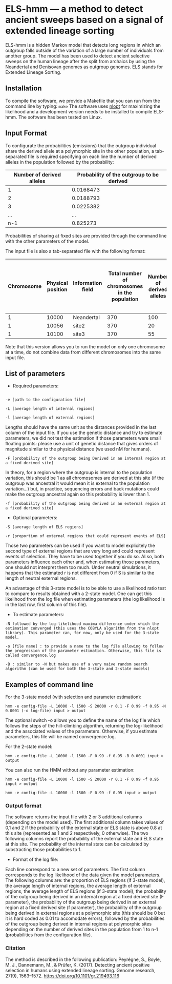 # ELS-hmm — a method to detect ancient sweeps based on a signal of extended lineage sorting
ELS-hmm is a hidden Markov model that detects long regions in which an outgroup falls outside of the variation of a large number of individuals from another group. The model has been used to detect ancient selective sweeps on the human lineage after the split from archaics by using the Neandertal and Denisovan genomes as outgroup genomes. ELS stands for Extended Lineage Sorting.

## Installation
To compile the software, we provide a Makefile that you can run from the command line by typing:
```make```
The software uses [nlopt](http://ab-initio.mit.edu/wiki/index.php/NLopt) for maximizing the likelihood and a development version needs to be installed to compile ELS-hmm. The software has been tested on Linux.

## Input Format
To configurate the probabilities (emissions) that the outgroup individual share the derived allele at a polymorphic site in the other population, a tab-separated file is required specifying on each line the number of derived alleles in the population followed by the probability:

Number of derived alleles | Probability of the outgroup to be derived
------------------------- | -----------------------------------------
1 | 0.0168473
2 | 0.0188793
3 | 0.0225382
... | ...
n-1 | 0.825273

Probabilities of sharing at fixed sites are provided through the command line with the other parameters of the model.

The input file is also a tab-separated file with the following format:

Chromosome | Physical position | Information field | Total number of chromosomes in the population | Number of derived alleles | State of the outgroup individual: A for Ancestral and D for Derived | distance from the previous site (genetic or physical distance)
---------- | ----------------- | ----------------- | --------------------------------------------- | ------------------------- | ------------------------------------------------------------------- | ---------------------------------------
1 | 10000 | Neandertal | 370 | 100 | D | 10000
1 | 10056 | site2 | 370 | 20 | A | 56
1 | 10100 | site3 | 370 | 55 | A | 44

Note that this version allows you to run the model on only one chromosome at a time, do not combine data from different chromosomes into the same input file.

## List of parameters

* Required parameters:
```

-e [path to the configuration file]

-L [average length of internal regions]

-l [average length of external regions]
```

Lengths should have the same unit as the distances provided in the last column of the input file. If you use the genetic distance and try to estimate parameters, we did not test the estimation if those parameters were small floating points: please use a unit of genetic distance that gives orders of magnitude similar to the physical distance (we used nM for humans).

```
-F [probability of the outgroup being Derived in an internal region at a fixed derived site]
```
In theory, for a region where the outgroup is internal to the population variation, this should be 1 as all chromosomes are derived at this site (if the outgroup was ancestral it would mean it is external to the population variation...) but, in practice, sequencing errors and back mutations could make the outgroup ancestral again so this probability is lower than 1.
```
-f [probability of the outgroup being derived in an external region at a fixed derived site]
```

* Optional parameters:
```
-S [average length of ELS regions]

-r [proportion of external regions that could represent events of ELS]
```
Those two parameters can be used if you want to model explicitely the second type of external regions that are very long and could represent events of selection. They have to be used together if you do so. ALso, both parameters influence each other and, when estimating those parameters, one should not interpret them too much. Under neutral simulations, it happens that the estimated r is not different from 0 if S is similar to the length of neutral external regions.

An advantage of this 3-state model is to be able to use a likelihood ratio test to compare to results obtained with a 2-state model. One can get this likelihood from the log file when estimating parameters (the log likelihood is in the last row, first column of this file).


* To estimate parameters:
```
-N followed by the log-likelihood maxima difference under which the estimation converged (this uses the COBYLA algorithm from the nlopt library). This parameter can, for now, only be used for the 3-state model.

-o [file name] : to provide a name to the log file allowing to follow the progression of the parameter estimation. Otherwise, this file is called convergence.log

-B : similar to -N but makes use of a very naive random search algorithm (can be used for both the 3-state and 2-state models)
```

## Examples of command line

For the 3-state model (with selection and parameter estimation):
```
hmm -e config-file -L 10000 -l 1500 -S 20000 -r 0.1 -F 0.99 -f 0.95 -N 0.0001 (-o log-file) input > output
```
The optional switch -o allows you to define the name of the log file which follows the steps of the hill-climbing algorithm, returning the log-likelihood and the associated values of the parameters. Otherwise, if you estimate parameters, this file will be named convergence.log.

For the 2-state model:
```
hmm -e config-file -L 10000 -l 1500 -F 0.99 -f 0.95 -B 0.0001 input > output
```
You can also run the HMM without any parameter estimation:
```
hmm -e config-file -L 10000 -l 1500 -S 20000 -r 0.1 -F 0.99 -f 0.95 input > output
```
```
hmm -e config-file -L 10000 -l 1500 -F 0.99 -f 0.95 input > output
```
### Output format

The software returns the input file with 2 or 3 additional columns (depending on the model used). The first additional column takes values of 0,1 and 2 if the probability of the external state or ELS state is above 0.8 at this site (represented as 1 and 2 respectively, 0 otherwise). The two following columns report the probability of the external state and ELS state at this site. The probability of the internal state can be calculated by substracting those probabilities to 1.
* Format of the log file:

Each line correspond to a new set of parameters. The first column corresponds to the log likelihood of the data given the model parameters. The following columns are: the proportion of ELS regions (if 3-state model), the average length of internal regions, the average length of external regions, the average length of ELS regions (if 3-state model), the probability of the outgroup being derived in an internal region at a fixed derived site (F parameter), the probability of the outgroup being derived in an external region at a fixed derived site (f parameter), the probability of the outgroup being derived in external regions at a polymorphic site (this should be 0 but it is hard coded as 0.01 to accomodate errors), followed by the probabilities of the outgroup being derived in internal regions at polymorphic sites depending on the number of derived sites in the population from 1 to n-1 (probabilities from the configuration file).

### Citation

The method is described in the following publication: Peyrégne, S., Boyle, M. J., Dannemann, M., & Prüfer, K. (2017). Detecting ancient positive selection in humans using extended lineage sorting. Genome research, 27(9), 1563–1572. https://doi.org/10.1101/gr.219493.116
